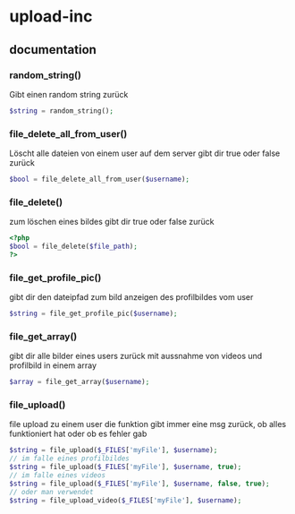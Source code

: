 # upload-inc

## documentation

### random_string()
Gibt einen random string zurück
```php
$string = random_string();
```

### file_delete_all_from_user()
Löscht alle dateien von einem user auf dem server
gibt dir true oder false zurück
```php
$bool = file_delete_all_from_user($username);
```

### file_delete()
zum löschen eines bildes
gibt dir true oder false zurück
```php
<?php
$bool = file_delete($file_path);
?>
```

### file_get_profile_pic()
gibt dir den dateipfad zum bild anzeigen des profilbildes vom user
```php
$string = file_get_profile_pic($username);
```

### file_get_array()
gibt dir alle bilder eines users zurück mit aussnahme von videos und profilbild in einem array
```php
$array = file_get_array($username);
```

### file_upload()
file upload zu einem user
die funktion gibt immer eine msg zurück, ob alles funktioniert hat oder ob es fehler gab
```php
$string = file_upload($_FILES['myFile'], $username);
// im falle eines profilbildes
$string = file_upload($_FILES['myFile'], $username, true);
// im falle eines videos
$string = file_upload($_FILES['myFile'], $username, false, true);
// oder man verwendet
$string = file_upload_video($_FILES['myFile'], $username);
```
